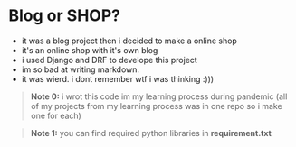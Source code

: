 # Blog or SHOP?
 - it was a blog project then i decided to make a online shop
 - it's an online shop with it's own blog
 - i used Django and DRF to develope this project
 - im so bad at writing markdown.
 - it was wierd. i dont remember wtf i was thinking :)))
>**Note 0:** i wrot this code im my learning process during pandemic (all of my projects from my learning process was in one repo so i make one for each) 


 > **Note 1:** you can find required python libraries in **requirement.txt** 
